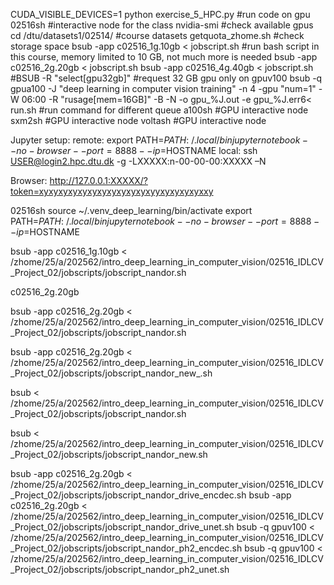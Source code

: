 CUDA_VISIBLE_DEVICES=1 python exercise_5_HPC.py #run code on gpu
02516sh #interactive node for the class
nvidia-smi #check available gpus
cd /dtu/datasets1/02514/ #course datasets
getquota_zhome.sh #check storage space
bsub -app c02516_1g.10gb < jobscript.sh   #run bash script in this course, memory limited to 10 GB, not much more is needed
bsub -app c02516_2g.20gb < jobscript.sh
bsub -app c02516_4g.40gb < jobscript.sh
#BSUB -R "select[gpu32gb]" #request 32 GB gpu only on gpuv100
bsub -q gpua100      -J "deep learning in computer vision training"      -n 4      -gpu "num=1"      -W 06:00      -R "rusage[mem=16GB]"      -B      -N      -o gpu_%J.out      -e gpu_%J.err6< run.sh #run command for different queue
a100sh #GPU interactive node
sxm2sh #GPU interactive node
voltash #GPU interactive node


Jupyter setup:
remote: 
export PATH=$PATH:~/.local/bin
jupyter notebook --no-browser --port=8888 --ip=$HOSTNAME
local:
ssh USER@login2.hpc.dtu.dk -g -LXXXXX:n-00-00-00:XXXXX –N

Browser:
http://127.0.0.1:XXXXX/?token=xyxyxyxyxyxyxyxyxyxyxyxyyxyxyxyxyxxy

02516sh
source ~/.venv_deep_learning/bin/activate
export PATH=$PATH:~/.local/bin
jupyter notebook --no-browser --port=8888 --ip=$HOSTNAME


bsub -app c02516_1g.10gb < /zhome/25/a/202562/intro_deep_learning_in_computer_vision/02516_IDLCV_Project_02/jobscripts/jobscript_nandor.sh


c02516_2g.20gb

bsub -app c02516_2g.20gb < /zhome/25/a/202562/intro_deep_learning_in_computer_vision/02516_IDLCV_Project_02/jobscripts/jobscript_nandor.sh


bsub -app c02516_2g.20gb < /zhome/25/a/202562/intro_deep_learning_in_computer_vision/02516_IDLCV_Project_02/jobscripts/jobscript_nandor_new_.sh


bsub < /zhome/25/a/202562/intro_deep_learning_in_computer_vision/02516_IDLCV_Project_02/jobscripts/jobscript_nandor.sh

bsub < /zhome/25/a/202562/intro_deep_learning_in_computer_vision/02516_IDLCV_Project_02/jobscripts/jobscript_nandor_new.sh


bsub -app c02516_2g.20gb < /zhome/25/a/202562/intro_deep_learning_in_computer_vision/02516_IDLCV_Project_02/jobscripts/jobscript_nandor_drive_encdec.sh
bsub -app c02516_2g.20gb < /zhome/25/a/202562/intro_deep_learning_in_computer_vision/02516_IDLCV_Project_02/jobscripts/jobscript_nandor_drive_unet.sh
bsub -q gpuv100 < /zhome/25/a/202562/intro_deep_learning_in_computer_vision/02516_IDLCV_Project_02/jobscripts/jobscript_nandor_ph2_encdec.sh
bsub -q gpuv100 < /zhome/25/a/202562/intro_deep_learning_in_computer_vision/02516_IDLCV_Project_02/jobscripts/jobscript_nandor_ph2_unet.sh

